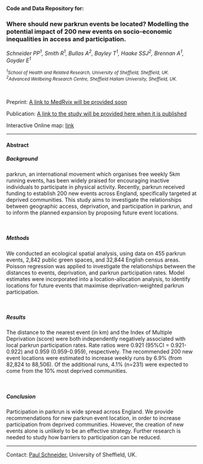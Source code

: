 
  <br> 

#### Code and Data Repository for:

### Where should new parkrun events be located? Modelling the potential impact of 200 new events on socio-economic inequalities in access and participation.


  *Schneider PP<sup>1</sup>, Smith R<sup>1</sup>, Bullas A<sup>2</sup>, Bayley  T<sup>1</sup>, Haake SSJ<sup>2</sup>, Brennan A<sup>1</sup>, Goyder E<sup>1</sup>*


  <sub>*<sup>1</sup>School of Health and Related Research, University of Sheffield, Sheffield, UK.*  </sub>  
  <sub>*<sup>2</sup>Advanced Wellbeing Research Centre, Sheffield Hallam University, Sheffield, UK.* </sub> 


<br> 

  Preprint: [A link to MedRvix will be provided soon]()

  Publication: [A link to the study will be provided here when it is published]()
  
  Interactive Online map: [link](http://iol-map.shef.ac.uk/)


****

#### Abstract 

##### Background

  parkrun, an international movement which organises free weekly 5km running events, has been widely praised for encouraging inactive individuals to participate in physical activity. Recently, parkrun received funding to establish 200 new events across England, specifically targeted at deprived communities. This study aims to investigate the relationships between geographic access, deprivation, and participation in parkrun, and to inform the planned expansion by proposing future event locations.

<br> 

##### Methods

  We conducted an ecological spatial analysis, using data on 455 parkrun events, 2,842 public green spaces, and 32,844 English census areas. Poisson regression was applied to investigate the relationships between the distances to events, deprivation, and parkrun participation rates. Model estimates were incorporated into a location-allocation analysis, to identify locations for future events that maximise deprivation-weighted parkrun participation.

<br> 

##### Results
  
  The distance to the nearest event (in km) and the Index of Multiple Deprivation (score) were both independently negatively associated with local parkrun participation rates. Rate ratios were 0.921 (95%CI = 0.921-0.922) and 0.959 (0.959-0.959), respectively. The recommended 200 new event locations were estimated to increase weekly runs by 6.9% (from 82,824 to 88,506). Of the additional runs, 4.1% (n=231) were expected to come from the 10% most deprived communities.

<br> 

##### Conclusion
  
  Participation in parkrun is wide spread across England. We provide recommendations for new parkrun event location, in order to increase participation from deprived communities. However, the creation of new events alone is unlikely to be an effective strategy. Further research is needed to study how barriers to participation can be reduced.


****

Contact: [Paul Schneider](mailto:p.schneider@sheffield.ac.uk), University of Sheffield, UK.

  <br>
  <br>
